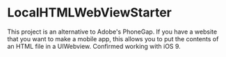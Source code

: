 LocalHTMLWebViewStarter
=======================

This project is an alternative to Adobe's PhoneGap. If you have a website that you want to make a mobile app, this allows you to put the contents of an HTML file in a UIWebview. Confirmed working with iOS 9.

